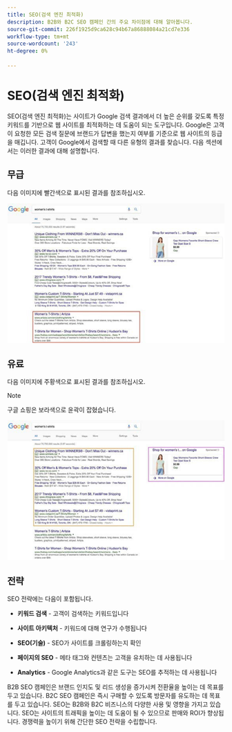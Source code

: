 ```yaml
---
title: SEO(검색 엔진 최적화)
description: B2B와 B2C SEO 캠페인 간의 주요 차이점에 대해 알아봅니다.
source-git-commit: 226f1925d9ca628c94b67a86888084a21cd7e336
workflow-type: tm+mt
source-wordcount: '243'
ht-degree: 0%

---
```



# SEO(검색 엔진 최적화)

SEO(검색 엔진 최적화)는 사이트가 Google 검색 결과에서 더 높은 순위를 갖도록 특정 키워드를 기반으로 웹 사이트를 최적화하는 데 도움이 되는 도구입니다. Google은 고객이 요청한 모든 검색 질문에 브랜드가 답변을 했는지 여부를 기준으로 웹 사이트의 등급을 매깁니다. 고객이 Google에서 검색할 때 다른 유형의 결과를 찾습니다. 다음 섹션에서는 이러한 결과에 대해 설명합니다.

## 무급

다음 이미지에 빨간색으로 표시된 결과를 참조하십시오.

![미납된 SEO Google 검색 결과](../../assets/playbooks/seo-unpaid.png)

## 유료

다음 이미지에 주황색으로 표시된 결과를 참조하십시오.

>[!NOTE]
>
>구글 쇼핑은 보라색으로 윤곽이 잡혔습니다.

![유료 SEO Google 검색 결과](../../assets/playbooks/seo-paid.png)

## 전략

SEO 전략에는 다음이 포함됩니다.

- **키워드 검색** - 고객이 검색하는 키워드입니다

- **사이트 아키텍처** - 키워드에 대해 연구가 수행됩니다

- **SEO(기술)** - SEO가 사이트를 크롤링하는지 확인

- **페이지의 SEO** - 메타 태그와 컨텐츠는 고객을 유치하는 데 사용됩니다

- **Analytics** - Google Analytics과 같은 도구는 SEO를 추적하는 데 사용됩니다

B2B SEO 캠페인은 브랜드 인지도 및 리드 생성을 증가시켜 전환율을 높이는 데 목표를 두고 있습니다. B2C SEO 캠페인은 즉시 구매할 수 있도록 방문자를 유도하는 데 목표를 두고 있습니다. SEO는 B2B와 B2C 비즈니스의 다양한 사용 및 영향을 가지고 있습니다. SEO는 사이트의 트래픽을 높이는 데 도움이 될 수 있으므로 판매와 ROI가 향상됩니다. 경쟁력을 높이기 위해 간단한 SEO 전략을 수립합니다.
